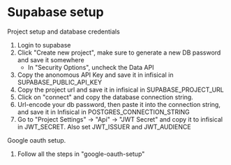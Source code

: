# Supabase setup


Project setup and database credentials
1. Login to supabase
2. Click "Create new project", make sure to generate a new DB password and save it somewhere
    - In "Security Options", uncheck the Data API
3. Copy the anonomous API Key and save it in infisical in SUPABASE_PUBLIC_API_KEY
4. Copy the project url and save it in infisical in SUPABASE_PROJECT_URL
5. Click on "connect" and copy the database connection string.
6. Url-encode your db password, then paste it into the connection string, and save it in Infisical in POSTGRES_CONNECTION_STRING
7. Go to "Project Settings" -> "Api" -> "JWT Secret" and copy it to infisical in JWT_SECRET. Also set JWT_ISSUER and JWT_AUDIENCE


Google oauth setup.
1. Follow all the steps in "google-oauth-setup"


